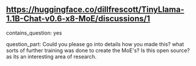 ## https://huggingface.co/dillfrescott/TinyLlama-1.1B-Chat-v0.6-x8-MoE/discussions/1

contains_question: yes

question_part: Could you please go into details how you made this? what sorts of further training was done to create the MoE's?
Is this open source? as its an interesting area of research.